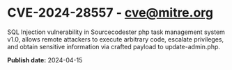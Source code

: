 # CVE-2024-28557 - cve@mitre.org

SQL Injection vulnerability in Sourcecodester php task management system v1.0, allows remote attackers to execute arbitrary code, escalate privileges, and obtain sensitive information via crafted payload to update-admin.php.

**Publish date:** 2024-04-15
